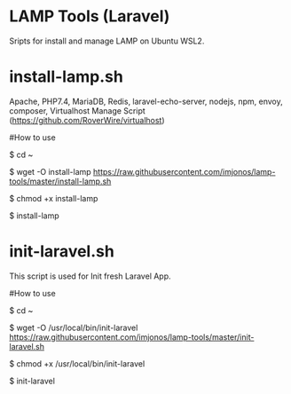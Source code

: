 # LAMP Tools (Laravel)
Sripts for install and manage LAMP on Ubuntu WSL2. 

# install-lamp.sh
Apache, PHP7.4, MariaDB, Redis, laravel-echo-server, nodejs, npm, envoy, composer, Virtualhost Manage Script (https://github.com/RoverWire/virtualhost)

#How to use

$ cd ~

$ wget -O install-lamp https://raw.githubusercontent.com/imjonos/lamp-tools/master/install-lamp.sh

$ chmod +x install-lamp

$ install-lamp

# init-laravel.sh
This script is used for Init fresh Laravel App.

#How to use

$ cd ~

$ wget -O /usr/local/bin/init-laravel https://raw.githubusercontent.com/imjonos/lamp-tools/master/init-laravel.sh

$ chmod +x /usr/local/bin/init-laravel

$ init-laravel
